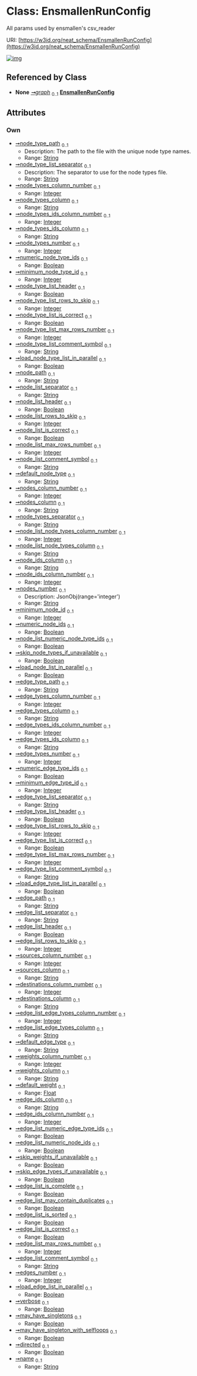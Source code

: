 
# Class: EnsmallenRunConfig


All params used by ensmallen's csv_reader

URI: [https://w3id.org/neat_schema/EnsmallenRunConfig](https://w3id.org/neat_schema/EnsmallenRunConfig)


[![img](https://yuml.me/diagram/nofunky;dir:TB/class/[GraphDataConfiguration]++-%20graph%200..1>[EnsmallenRunConfig&#124;node_type_path:string%20%3F;node_type_list_separator:string%20%3F;node_types_column_number:integer%20%3F;node_types_column:string%20%3F;node_types_ids_column_number:integer%20%3F;node_types_ids_column:string%20%3F;node_types_number:integer%20%3F;numeric_node_type_ids:boolean%20%3F;minimum_node_type_id:integer%20%3F;node_type_list_header:boolean%20%3F;node_type_list_rows_to_skip:integer%20%3F;node_type_list_is_correct:boolean%20%3F;node_type_list_max_rows_number:integer%20%3F;node_type_list_comment_symbol:string%20%3F;load_node_type_list_in_parallel:boolean%20%3F;node_path:string%20%3F;node_list_separator:string%20%3F;node_list_header:boolean%20%3F;node_list_rows_to_skip:integer%20%3F;node_list_is_correct:boolean%20%3F;node_list_max_rows_number:integer%20%3F;node_list_comment_symbol:string%20%3F;default_node_type:string%20%3F;nodes_column_number:integer%20%3F;nodes_column:string%20%3F;node_types_separator:string%20%3F;node_list_node_types_column_number:integer%20%3F;node_list_node_types_column:string%20%3F;node_ids_column:string%20%3F;node_ids_column_number:integer%20%3F;nodes_number:string%20%3F;minimum_node_id:integer%20%3F;numeric_node_ids:boolean%20%3F;node_list_numeric_node_type_ids:boolean%20%3F;skip_node_types_if_unavailable:boolean%20%3F;load_node_list_in_parallel:boolean%20%3F;edge_type_path:string%20%3F;edge_types_column_number:integer%20%3F;edge_types_column:string%20%3F;edge_types_ids_column_number:integer%20%3F;edge_types_ids_column:string%20%3F;edge_types_number:integer%20%3F;numeric_edge_type_ids:boolean%20%3F;minimum_edge_type_id:integer%20%3F;edge_type_list_separator:string%20%3F;edge_type_list_header:boolean%20%3F;edge_type_list_rows_to_skip:integer%20%3F;edge_type_list_is_correct:boolean%20%3F;edge_type_list_max_rows_number:integer%20%3F;edge_type_list_comment_symbol:string%20%3F;load_edge_type_list_in_parallel:boolean%20%3F;edge_path:string%20%3F;edge_list_separator:string%20%3F;edge_list_header:boolean%20%3F;edge_list_rows_to_skip:integer%20%3F;sources_column_number:integer%20%3F;sources_column:string%20%3F;destinations_column_number:integer%20%3F;destinations_column:string%20%3F;edge_list_edge_types_column_number:integer%20%3F;edge_list_edge_types_column:string%20%3F;default_edge_type:string%20%3F;weights_column_number:integer%20%3F;weights_column:string%20%3F;default_weight:float%20%3F;edge_ids_column:string%20%3F;edge_ids_column_number:integer%20%3F;edge_list_numeric_edge_type_ids:boolean%20%3F;edge_list_numeric_node_ids:boolean%20%3F;skip_weights_if_unavailable:boolean%20%3F;skip_edge_types_if_unavailable:boolean%20%3F;edge_list_is_complete:boolean%20%3F;edge_list_may_contain_duplicates:boolean%20%3F;edge_list_is_sorted:boolean%20%3F;edge_list_is_correct:boolean%20%3F;edge_list_max_rows_number:integer%20%3F;edge_list_comment_symbol:string%20%3F;edges_number:integer%20%3F;load_edge_list_in_parallel:boolean%20%3F;verbose:boolean%20%3F;may_have_singletons:boolean%20%3F;may_have_singleton_with_selfloops:boolean%20%3F;directed:boolean%20%3F;name:string%20%3F],[GraphDataConfiguration])](https://yuml.me/diagram/nofunky;dir:TB/class/[GraphDataConfiguration]++-%20graph%200..1>[EnsmallenRunConfig&#124;node_type_path:string%20%3F;node_type_list_separator:string%20%3F;node_types_column_number:integer%20%3F;node_types_column:string%20%3F;node_types_ids_column_number:integer%20%3F;node_types_ids_column:string%20%3F;node_types_number:integer%20%3F;numeric_node_type_ids:boolean%20%3F;minimum_node_type_id:integer%20%3F;node_type_list_header:boolean%20%3F;node_type_list_rows_to_skip:integer%20%3F;node_type_list_is_correct:boolean%20%3F;node_type_list_max_rows_number:integer%20%3F;node_type_list_comment_symbol:string%20%3F;load_node_type_list_in_parallel:boolean%20%3F;node_path:string%20%3F;node_list_separator:string%20%3F;node_list_header:boolean%20%3F;node_list_rows_to_skip:integer%20%3F;node_list_is_correct:boolean%20%3F;node_list_max_rows_number:integer%20%3F;node_list_comment_symbol:string%20%3F;default_node_type:string%20%3F;nodes_column_number:integer%20%3F;nodes_column:string%20%3F;node_types_separator:string%20%3F;node_list_node_types_column_number:integer%20%3F;node_list_node_types_column:string%20%3F;node_ids_column:string%20%3F;node_ids_column_number:integer%20%3F;nodes_number:string%20%3F;minimum_node_id:integer%20%3F;numeric_node_ids:boolean%20%3F;node_list_numeric_node_type_ids:boolean%20%3F;skip_node_types_if_unavailable:boolean%20%3F;load_node_list_in_parallel:boolean%20%3F;edge_type_path:string%20%3F;edge_types_column_number:integer%20%3F;edge_types_column:string%20%3F;edge_types_ids_column_number:integer%20%3F;edge_types_ids_column:string%20%3F;edge_types_number:integer%20%3F;numeric_edge_type_ids:boolean%20%3F;minimum_edge_type_id:integer%20%3F;edge_type_list_separator:string%20%3F;edge_type_list_header:boolean%20%3F;edge_type_list_rows_to_skip:integer%20%3F;edge_type_list_is_correct:boolean%20%3F;edge_type_list_max_rows_number:integer%20%3F;edge_type_list_comment_symbol:string%20%3F;load_edge_type_list_in_parallel:boolean%20%3F;edge_path:string%20%3F;edge_list_separator:string%20%3F;edge_list_header:boolean%20%3F;edge_list_rows_to_skip:integer%20%3F;sources_column_number:integer%20%3F;sources_column:string%20%3F;destinations_column_number:integer%20%3F;destinations_column:string%20%3F;edge_list_edge_types_column_number:integer%20%3F;edge_list_edge_types_column:string%20%3F;default_edge_type:string%20%3F;weights_column_number:integer%20%3F;weights_column:string%20%3F;default_weight:float%20%3F;edge_ids_column:string%20%3F;edge_ids_column_number:integer%20%3F;edge_list_numeric_edge_type_ids:boolean%20%3F;edge_list_numeric_node_ids:boolean%20%3F;skip_weights_if_unavailable:boolean%20%3F;skip_edge_types_if_unavailable:boolean%20%3F;edge_list_is_complete:boolean%20%3F;edge_list_may_contain_duplicates:boolean%20%3F;edge_list_is_sorted:boolean%20%3F;edge_list_is_correct:boolean%20%3F;edge_list_max_rows_number:integer%20%3F;edge_list_comment_symbol:string%20%3F;edges_number:integer%20%3F;load_edge_list_in_parallel:boolean%20%3F;verbose:boolean%20%3F;may_have_singletons:boolean%20%3F;may_have_singleton_with_selfloops:boolean%20%3F;directed:boolean%20%3F;name:string%20%3F],[GraphDataConfiguration])

## Referenced by Class

 *  **None** *[➞graph](graphDataConfiguration__graph.md)*  <sub>0..1</sub>  **[EnsmallenRunConfig](EnsmallenRunConfig.md)**

## Attributes


### Own

 * [➞node_type_path](ensmallenRunConfig__node_type_path.md)  <sub>0..1</sub>
     * Description: The path to the file with the unique node type names.
     * Range: [String](types/String.md)
 * [➞node_type_list_separator](ensmallenRunConfig__node_type_list_separator.md)  <sub>0..1</sub>
     * Description: The separator to use for the node types file.
     * Range: [String](types/String.md)
 * [➞node_types_column_number](ensmallenRunConfig__node_types_column_number.md)  <sub>0..1</sub>
     * Range: [Integer](types/Integer.md)
 * [➞node_types_column](ensmallenRunConfig__node_types_column.md)  <sub>0..1</sub>
     * Range: [String](types/String.md)
 * [➞node_types_ids_column_number](ensmallenRunConfig__node_types_ids_column_number.md)  <sub>0..1</sub>
     * Range: [Integer](types/Integer.md)
 * [➞node_types_ids_column](ensmallenRunConfig__node_types_ids_column.md)  <sub>0..1</sub>
     * Range: [String](types/String.md)
 * [➞node_types_number](ensmallenRunConfig__node_types_number.md)  <sub>0..1</sub>
     * Range: [Integer](types/Integer.md)
 * [➞numeric_node_type_ids](ensmallenRunConfig__numeric_node_type_ids.md)  <sub>0..1</sub>
     * Range: [Boolean](types/Boolean.md)
 * [➞minimum_node_type_id](ensmallenRunConfig__minimum_node_type_id.md)  <sub>0..1</sub>
     * Range: [Integer](types/Integer.md)
 * [➞node_type_list_header](ensmallenRunConfig__node_type_list_header.md)  <sub>0..1</sub>
     * Range: [Boolean](types/Boolean.md)
 * [➞node_type_list_rows_to_skip](ensmallenRunConfig__node_type_list_rows_to_skip.md)  <sub>0..1</sub>
     * Range: [Integer](types/Integer.md)
 * [➞node_type_list_is_correct](ensmallenRunConfig__node_type_list_is_correct.md)  <sub>0..1</sub>
     * Range: [Boolean](types/Boolean.md)
 * [➞node_type_list_max_rows_number](ensmallenRunConfig__node_type_list_max_rows_number.md)  <sub>0..1</sub>
     * Range: [Integer](types/Integer.md)
 * [➞node_type_list_comment_symbol](ensmallenRunConfig__node_type_list_comment_symbol.md)  <sub>0..1</sub>
     * Range: [String](types/String.md)
 * [➞load_node_type_list_in_parallel](ensmallenRunConfig__load_node_type_list_in_parallel.md)  <sub>0..1</sub>
     * Range: [Boolean](types/Boolean.md)
 * [➞node_path](ensmallenRunConfig__node_path.md)  <sub>0..1</sub>
     * Range: [String](types/String.md)
 * [➞node_list_separator](ensmallenRunConfig__node_list_separator.md)  <sub>0..1</sub>
     * Range: [String](types/String.md)
 * [➞node_list_header](ensmallenRunConfig__node_list_header.md)  <sub>0..1</sub>
     * Range: [Boolean](types/Boolean.md)
 * [➞node_list_rows_to_skip](ensmallenRunConfig__node_list_rows_to_skip.md)  <sub>0..1</sub>
     * Range: [Integer](types/Integer.md)
 * [➞node_list_is_correct](ensmallenRunConfig__node_list_is_correct.md)  <sub>0..1</sub>
     * Range: [Boolean](types/Boolean.md)
 * [➞node_list_max_rows_number](ensmallenRunConfig__node_list_max_rows_number.md)  <sub>0..1</sub>
     * Range: [Integer](types/Integer.md)
 * [➞node_list_comment_symbol](ensmallenRunConfig__node_list_comment_symbol.md)  <sub>0..1</sub>
     * Range: [String](types/String.md)
 * [➞default_node_type](ensmallenRunConfig__default_node_type.md)  <sub>0..1</sub>
     * Range: [String](types/String.md)
 * [➞nodes_column_number](ensmallenRunConfig__nodes_column_number.md)  <sub>0..1</sub>
     * Range: [Integer](types/Integer.md)
 * [➞nodes_column](ensmallenRunConfig__nodes_column.md)  <sub>0..1</sub>
     * Range: [String](types/String.md)
 * [➞node_types_separator](ensmallenRunConfig__node_types_separator.md)  <sub>0..1</sub>
     * Range: [String](types/String.md)
 * [➞node_list_node_types_column_number](ensmallenRunConfig__node_list_node_types_column_number.md)  <sub>0..1</sub>
     * Range: [Integer](types/Integer.md)
 * [➞node_list_node_types_column](ensmallenRunConfig__node_list_node_types_column.md)  <sub>0..1</sub>
     * Range: [String](types/String.md)
 * [➞node_ids_column](ensmallenRunConfig__node_ids_column.md)  <sub>0..1</sub>
     * Range: [String](types/String.md)
 * [➞node_ids_column_number](ensmallenRunConfig__node_ids_column_number.md)  <sub>0..1</sub>
     * Range: [Integer](types/Integer.md)
 * [➞nodes_number](ensmallenRunConfig__nodes_number.md)  <sub>0..1</sub>
     * Description: JsonObj(range='integer')
     * Range: [String](types/String.md)
 * [➞minimum_node_id](ensmallenRunConfig__minimum_node_id.md)  <sub>0..1</sub>
     * Range: [Integer](types/Integer.md)
 * [➞numeric_node_ids](ensmallenRunConfig__numeric_node_ids.md)  <sub>0..1</sub>
     * Range: [Boolean](types/Boolean.md)
 * [➞node_list_numeric_node_type_ids](ensmallenRunConfig__node_list_numeric_node_type_ids.md)  <sub>0..1</sub>
     * Range: [Boolean](types/Boolean.md)
 * [➞skip_node_types_if_unavailable](ensmallenRunConfig__skip_node_types_if_unavailable.md)  <sub>0..1</sub>
     * Range: [Boolean](types/Boolean.md)
 * [➞load_node_list_in_parallel](ensmallenRunConfig__load_node_list_in_parallel.md)  <sub>0..1</sub>
     * Range: [Boolean](types/Boolean.md)
 * [➞edge_type_path](ensmallenRunConfig__edge_type_path.md)  <sub>0..1</sub>
     * Range: [String](types/String.md)
 * [➞edge_types_column_number](ensmallenRunConfig__edge_types_column_number.md)  <sub>0..1</sub>
     * Range: [Integer](types/Integer.md)
 * [➞edge_types_column](ensmallenRunConfig__edge_types_column.md)  <sub>0..1</sub>
     * Range: [String](types/String.md)
 * [➞edge_types_ids_column_number](ensmallenRunConfig__edge_types_ids_column_number.md)  <sub>0..1</sub>
     * Range: [Integer](types/Integer.md)
 * [➞edge_types_ids_column](ensmallenRunConfig__edge_types_ids_column.md)  <sub>0..1</sub>
     * Range: [String](types/String.md)
 * [➞edge_types_number](ensmallenRunConfig__edge_types_number.md)  <sub>0..1</sub>
     * Range: [Integer](types/Integer.md)
 * [➞numeric_edge_type_ids](ensmallenRunConfig__numeric_edge_type_ids.md)  <sub>0..1</sub>
     * Range: [Boolean](types/Boolean.md)
 * [➞minimum_edge_type_id](ensmallenRunConfig__minimum_edge_type_id.md)  <sub>0..1</sub>
     * Range: [Integer](types/Integer.md)
 * [➞edge_type_list_separator](ensmallenRunConfig__edge_type_list_separator.md)  <sub>0..1</sub>
     * Range: [String](types/String.md)
 * [➞edge_type_list_header](ensmallenRunConfig__edge_type_list_header.md)  <sub>0..1</sub>
     * Range: [Boolean](types/Boolean.md)
 * [➞edge_type_list_rows_to_skip](ensmallenRunConfig__edge_type_list_rows_to_skip.md)  <sub>0..1</sub>
     * Range: [Integer](types/Integer.md)
 * [➞edge_type_list_is_correct](ensmallenRunConfig__edge_type_list_is_correct.md)  <sub>0..1</sub>
     * Range: [Boolean](types/Boolean.md)
 * [➞edge_type_list_max_rows_number](ensmallenRunConfig__edge_type_list_max_rows_number.md)  <sub>0..1</sub>
     * Range: [Integer](types/Integer.md)
 * [➞edge_type_list_comment_symbol](ensmallenRunConfig__edge_type_list_comment_symbol.md)  <sub>0..1</sub>
     * Range: [String](types/String.md)
 * [➞load_edge_type_list_in_parallel](ensmallenRunConfig__load_edge_type_list_in_parallel.md)  <sub>0..1</sub>
     * Range: [Boolean](types/Boolean.md)
 * [➞edge_path](ensmallenRunConfig__edge_path.md)  <sub>0..1</sub>
     * Range: [String](types/String.md)
 * [➞edge_list_separator](ensmallenRunConfig__edge_list_separator.md)  <sub>0..1</sub>
     * Range: [String](types/String.md)
 * [➞edge_list_header](ensmallenRunConfig__edge_list_header.md)  <sub>0..1</sub>
     * Range: [Boolean](types/Boolean.md)
 * [➞edge_list_rows_to_skip](ensmallenRunConfig__edge_list_rows_to_skip.md)  <sub>0..1</sub>
     * Range: [Integer](types/Integer.md)
 * [➞sources_column_number](ensmallenRunConfig__sources_column_number.md)  <sub>0..1</sub>
     * Range: [Integer](types/Integer.md)
 * [➞sources_column](ensmallenRunConfig__sources_column.md)  <sub>0..1</sub>
     * Range: [String](types/String.md)
 * [➞destinations_column_number](ensmallenRunConfig__destinations_column_number.md)  <sub>0..1</sub>
     * Range: [Integer](types/Integer.md)
 * [➞destinations_column](ensmallenRunConfig__destinations_column.md)  <sub>0..1</sub>
     * Range: [String](types/String.md)
 * [➞edge_list_edge_types_column_number](ensmallenRunConfig__edge_list_edge_types_column_number.md)  <sub>0..1</sub>
     * Range: [Integer](types/Integer.md)
 * [➞edge_list_edge_types_column](ensmallenRunConfig__edge_list_edge_types_column.md)  <sub>0..1</sub>
     * Range: [String](types/String.md)
 * [➞default_edge_type](ensmallenRunConfig__default_edge_type.md)  <sub>0..1</sub>
     * Range: [String](types/String.md)
 * [➞weights_column_number](ensmallenRunConfig__weights_column_number.md)  <sub>0..1</sub>
     * Range: [Integer](types/Integer.md)
 * [➞weights_column](ensmallenRunConfig__weights_column.md)  <sub>0..1</sub>
     * Range: [String](types/String.md)
 * [➞default_weight](ensmallenRunConfig__default_weight.md)  <sub>0..1</sub>
     * Range: [Float](types/Float.md)
 * [➞edge_ids_column](ensmallenRunConfig__edge_ids_column.md)  <sub>0..1</sub>
     * Range: [String](types/String.md)
 * [➞edge_ids_column_number](ensmallenRunConfig__edge_ids_column_number.md)  <sub>0..1</sub>
     * Range: [Integer](types/Integer.md)
 * [➞edge_list_numeric_edge_type_ids](ensmallenRunConfig__edge_list_numeric_edge_type_ids.md)  <sub>0..1</sub>
     * Range: [Boolean](types/Boolean.md)
 * [➞edge_list_numeric_node_ids](ensmallenRunConfig__edge_list_numeric_node_ids.md)  <sub>0..1</sub>
     * Range: [Boolean](types/Boolean.md)
 * [➞skip_weights_if_unavailable](ensmallenRunConfig__skip_weights_if_unavailable.md)  <sub>0..1</sub>
     * Range: [Boolean](types/Boolean.md)
 * [➞skip_edge_types_if_unavailable](ensmallenRunConfig__skip_edge_types_if_unavailable.md)  <sub>0..1</sub>
     * Range: [Boolean](types/Boolean.md)
 * [➞edge_list_is_complete](ensmallenRunConfig__edge_list_is_complete.md)  <sub>0..1</sub>
     * Range: [Boolean](types/Boolean.md)
 * [➞edge_list_may_contain_duplicates](ensmallenRunConfig__edge_list_may_contain_duplicates.md)  <sub>0..1</sub>
     * Range: [Boolean](types/Boolean.md)
 * [➞edge_list_is_sorted](ensmallenRunConfig__edge_list_is_sorted.md)  <sub>0..1</sub>
     * Range: [Boolean](types/Boolean.md)
 * [➞edge_list_is_correct](ensmallenRunConfig__edge_list_is_correct.md)  <sub>0..1</sub>
     * Range: [Boolean](types/Boolean.md)
 * [➞edge_list_max_rows_number](ensmallenRunConfig__edge_list_max_rows_number.md)  <sub>0..1</sub>
     * Range: [Integer](types/Integer.md)
 * [➞edge_list_comment_symbol](ensmallenRunConfig__edge_list_comment_symbol.md)  <sub>0..1</sub>
     * Range: [String](types/String.md)
 * [➞edges_number](ensmallenRunConfig__edges_number.md)  <sub>0..1</sub>
     * Range: [Integer](types/Integer.md)
 * [➞load_edge_list_in_parallel](ensmallenRunConfig__load_edge_list_in_parallel.md)  <sub>0..1</sub>
     * Range: [Boolean](types/Boolean.md)
 * [➞verbose](ensmallenRunConfig__verbose.md)  <sub>0..1</sub>
     * Range: [Boolean](types/Boolean.md)
 * [➞may_have_singletons](ensmallenRunConfig__may_have_singletons.md)  <sub>0..1</sub>
     * Range: [Boolean](types/Boolean.md)
 * [➞may_have_singleton_with_selfloops](ensmallenRunConfig__may_have_singleton_with_selfloops.md)  <sub>0..1</sub>
     * Range: [Boolean](types/Boolean.md)
 * [➞directed](ensmallenRunConfig__directed.md)  <sub>0..1</sub>
     * Range: [Boolean](types/Boolean.md)
 * [➞name](ensmallenRunConfig__name.md)  <sub>0..1</sub>
     * Range: [String](types/String.md)
